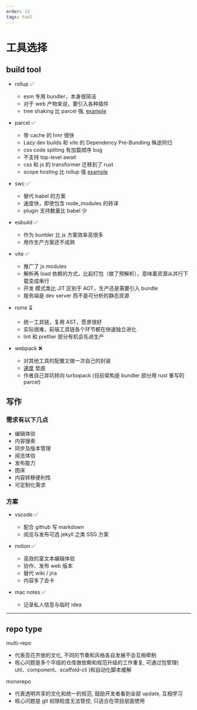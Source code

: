 ```yaml
---
order: 13
tags: tool
---
```


# 工具选择

## build tool

- rollup ✅

  - esm 专用 bundler，本身很简洁
  - 对于 web 产物来说，要引入各种插件
  - tree shaking 比 parcel 强, [example](https://stackblitz.com/edit/node-cpq4ro?file=index.js&view=editor)

- parcel ✅

  - 带 cache 的 hmr 很快
  - Lazy dev builds 和 vite 的 Dependency Pre-Bundling 殊途同归
  - css code spliting 有加载顺序 bug
  - 不支持 top-level await
  - css 和 js 的 transformer 迁移到了 rust
  - scope hosting 比 rollup 强 [example](https://stackblitz.com/edit/node-appyag?file=index.js&view=editor)

- swc ✅

  - 替代 babel 的方案
  - 速度快，即使包含 node_modules 的转译
  - plugin 支持数量比 babel 少

- esbuild ✅

  - 作为 bunlder 比 js 方案效率高很多
  - 用作生产方案还不成熟

- vite ✅

  - 推广了 js modules
  - 解析再 load 依赖的方式，比起打包（做了预解析），意味着资源从并行下载变成串行
  - 开发 模式类比 JIT 区别于 AOT，生产还是需要引入 bundle
  - 服务端是 dev server 而不是可分析的静态资源

- rome ⏳

  - 统一工具链，复用 AST，愿景很好
  - 实际很难，前端工具链各个环节都在快速独立进化
  - lint 和 prettier 部分有机会先进生产

- webpack ❌

  - 对其他工具的配置又做一次自己的封装
  - [速度](https://esbuild.github.io/faq/#benchmark-details) 垫底
  - 作者自己弃坑转向 turbopack (目前架构是 bundler 部分用 rust 重写的 parcel)

## 写作

### 需求有以下几点

- 编辑体验
- 内容搜索
- 同步及版本管理
- 阅览体验
- 发布能力
- 图床
- 内容转移便利性
- 可定制化需求

### 方案

- vscode ✅

  - 配合 github 写 markdown
  - 阅览与发布可选 jekyll 之类 SSG 方案

- notion ✅

  - 高效的富文本编辑体验
  - 协作、发布 web 版本
  - 替代 wiki / jira
  - 内容多了会卡

- mac notes ✅

  - 记录私人信息与临时 idea

---

## repo type

multi-repo

- 代表百花齐放的文化, 不同的节奏和风格各自发展不会互相牵制
- 核心问题是多个平级的仓库做依赖和规范升级的工作重复, 可通过包管理( util、component、scaffold-cli )和自动化脚本缓解

monorepo

- 代表透明共享的文化和统一的规范, 鼓励开发者看到全部 update, 互相学习
- 核心问题是 git 权限粒度无法管控, 只适合在项目层面使用
